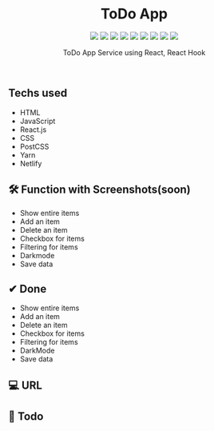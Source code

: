 <h1 align="center"> ToDo App </h1>

<p align="center">
  
  <img src="https://img.shields.io/badge/ToDo App-3F708D" />
  <img src="https://img.shields.io/badge/HTML-E34F26" />
  <img src="https://img.shields.io/badge/CSS-1572B6" />
  <img src="https://img.shields.io/badge/PostCSS-DD3A0A" />
  <img src="https://img.shields.io/badge/Javascript-F7DF1E" />
  <img src="https://img.shields.io/badge/React-61DAFB" />
  <img src="https://img.shields.io/badge/Npm-CB3837" />
  <img src="https://img.shields.io/badge/Yarn-2C8EBB" />
  <img src="https://img.shields.io/badge/Netlify-00C7B7" />

</p>

<p align="center">
  ToDo App Service using React, React Hook
</p>

<br/>

## Techs used

- HTML
- JavaScript
- React.js
- CSS
- PostCSS
- Yarn
- Netlify

## 🛠 Function with Screenshots(soon)

- Show entire items
- Add an item
- Delete an item
- Checkbox for items
- Filtering for items
- Darkmode
- Save data

## ✔ Done

- Show entire items
- Add an item
- Delete an item
- Checkbox for items
- Filtering for items
- DarkMode
- Save data

## 💻 URL

## 📖 Todo
